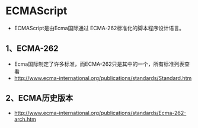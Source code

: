 # ECMAScript

- ECMAScript是由Ecma国际通过 ECMA-262标准化的脚本程序设计语言。

## 1、ECMA-262

- Ecma国际制定了许多标准，而ECMA-262只是其中的一个，所有标准列表查看
- http://www.ecma-international.org/publications/standards/Standard.htm

## 2、ECMA历史版本

- http://www.ecma-international.org/publications/standards/Ecma-262-arch.htm

 



